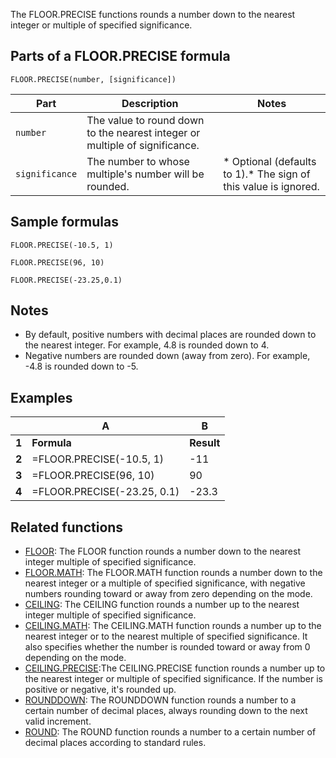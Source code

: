 The FLOOR.PRECISE functions rounds a number down to the nearest integer or multiple of specified significance.

## Parts of a FLOOR.PRECISE formula

`FLOOR.PRECISE(number, [significance])`


| **Part**       | **Description**                                                             | **Notes**                                                       |
| -------------- | --------------------------------------------------------------------------- | --------------------------------------------------------------- |
| `number`       | The value to round down to the nearest integer or multiple of significance. |                                                                 |
| `significance` | The number to whose multiple's number will be rounded.                      | * Optional (defaults to 1).* The sign of this value is ignored. |

## Sample formulas

`FLOOR.PRECISE(-10.5, 1)`

`FLOOR.PRECISE(96, 10)`

`FLOOR.PRECISE(-23.25,0.1)`

## Notes

* By default, positive numbers with decimal places are rounded down to the nearest integer. For example, 4.8 is rounded down to 4.
* Negative numbers are rounded down (away from zero). For example, -4.8 is rounded down to -5.

## Examples


|       | **A**                       | **B**      |
| ----- | --------------------------- | ---------- |
| **1** | **Formula**                 | **Result** |
| **2** | =FLOOR.PRECISE(-10.5, 1)    | -11        |
| **3** | =FLOOR.PRECISE(96, 10)      | 90         |
| **4** | =FLOOR.PRECISE(-23.25, 0.1) | -23.3      |

## Related functions

* [FLOOR](https://support.google.com/docs/answer/3093487): The FLOOR function rounds a number down to the nearest integer multiple of specified significance.
* [FLOOR.MATH](https://support.google.com/docs/answer/9061444): The FLOOR.MATH function rounds a number down to the nearest integer or a multiple of specified significance, with negative numbers rounding toward or away from zero depending on the mode.
* [CEILING](https://support.google.com/docs/answer/3093471): The CEILING function rounds a number up to the nearest integer multiple of specified significance.
* [CEILING.MATH](https://support.google.com/docs/answer/9061515): The CEILING.MATH function rounds a number up to the nearest integer or to the nearest multiple of specified significance. It also specifies whether the number is rounded toward or away from 0 depending on the mode.
* [CEILING.PRECISE](https://support.google.com/docs/answer/9061294):The CEILING.PRECISE function rounds a number up to the nearest integer or multiple of specified significance. If the number is positive or negative, it's rounded up.
* [ROUNDDOWN](https://support.google.com/docs/answer/3093442): The ROUNDDOWN function rounds a number to a certain number of decimal places, always rounding down to the next valid increment.
* [ROUND](https://support.google.com/docs/answer/3093440): The ROUND function rounds a number to a certain number of decimal places according to standard rules.
